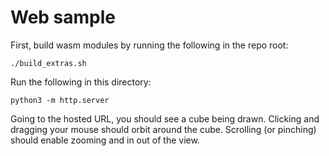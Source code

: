 # Web sample

First, build wasm modules by running the following in the repo root:

```
./build_extras.sh
```

Run the following in this directory:

```
python3 -m http.server
```

Going to the hosted URL, you should see a cube being drawn. Clicking and dragging your mouse should
orbit around the cube. Scrolling (or pinching) should enable zooming and in out of the view.
